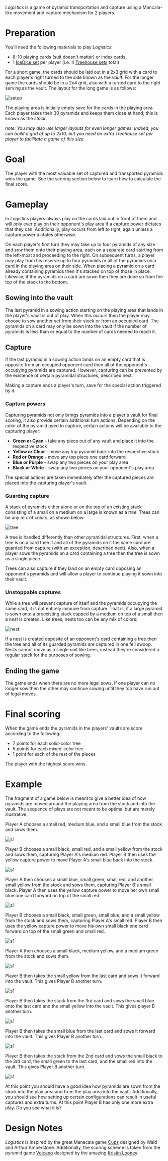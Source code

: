 *Logistics* is a game of pyramid transportation and capture using a  Mancala-like movement and capture mechanism for 2 players.

Preparation
===========

You'll need the following materials to play *Logistics*:

 * 8-10 playing cards (suit doesn't matter) or index cards.
 * 1 [IceDice set](http://www.looneylabs.com/games/icedice) per player (i.e. 4 [Treehouse sets](http://www.looneylabs.com/games/treehouse) total)
 
For a short game, the cards should be laid out in a 2x3 grid with a card to each player's right turned to the side known as the *vault*.  For the longer game the cards should be in a 2x4 grid, also with a turned card to the right serving as the vault.  The layout for the long game is as follows:

![setup](https://raw.githubusercontent.com/fogus/spiel/master/pyramidenspiel/logistics/graphics/setup.png)

The playing area is initially empty save for the cards in the playing area.  Each player takes their 30 pyramids and keeps them close at hand; this is known as the *stock*.

*note: You may also use larger layouts for even longer games.  Indeed, you can build a grid of up to 2x10, but you need an extra Treehouse set per player to facilitate a game of this size.*

Goal
====

The player with the most valuable set of captured and transported pyramids wins the game.  See the scoring section below to learn how to calculate the final score.

Gameplay
========

In *Logistics* players always play on the cards laid out in front of them and will only ever play on their opponent's play area if a capture power dictates that they can.  Additionally, play occurs from left to right, again unless a capture power dictates otherwise.

On each player's first turn they may take up to four pyramids of any size and *sow* them onto their playing area, each on a separate card starting from the left-most and proceeding to the right.  On subsequent turns, a player may play from his reserve up to four pyramids or all of the pyramids on a card in the playing area on their side.  When placing a pyramid on a card already containing pyramids then it's stacked on top of those in place.  Likewise, if the pyramids on a card are sown then they are done so from the top of the stack to the bottom.

Sowing into the vault
---------------------

The last pyramid in a sowing action starting on the playing area that lands in the player's vault is out of play.  When this occurs then the player may choose to sow another set from their stock or from an occupied card.  The pyramids on a card may only be sown into the vault if the number of pyramids is less than or equal to the number of cards needed to reach it.

Capture
-------

If the last pyramid in a sowing action lands on an empty card that is opposite from an occupied opponent card then all of the opponent's occupying pyramids are captured.  However, capturing can be prevented by the existence of certain pyramidal structures, described next.

Making a capture ends a player's turn, save for the special action triggered by it.  

### Capture powers

Capturing pyramids not only brings pyramids into a player's vault for final scoring, it also provide certain additional turn actions.  Depending on the color of the pyramid used to capture, certain actions will be available to the capturing player:

 * **Green or Cyan** - take any piece out of any vault and 
   place it into the respective stock
 * **Yellow or Clear** - move any top pyramid back into the
   respective stock
 * **Red or Orange** - move any top piece one card forward
 * **Blue or Purple** - swap any two pieces on your play area
 * **Black or White** - swap any two pieces on your opponent's 
   play area
 
The special actions are taken immediately after the captured pieces are placed into the capturing player's vault.

### Guarding capture

A stack of pyramids either alone or on the top of an existing stack consisting of a small on a medium on a large is known as a *tree*.  Trees can be any mix of colors, as shown below:

![tree](https://raw.githubusercontent.com/fogus/spiel/master/pyramidenspiel/logistics/graphics/trees.png)

A tree is handled differently than other pyramidal structures.  First, when a tree is on a card then it and all of the pyramids on it the same card are guarded from capture (with an exception, described next).  Also, when a player sows the pyramids on a card containing a tree then the tree is sown as a single piece.  

Trees can also capture if they land on an empty card opposing an opponent's pyramids and will allow a player to continue playing if sown into their vault.

### Unstoppable captures

While a tree will prevent capture of itself and the pyramids occupying the same card, it is not entirely immune from capture.  That is, if a large pyramid is sown onto a preexisting stack capped by a medium on top of a small then a *nest* is created.  Like trees, nests too can be any mix of colors:

![nest](https://raw.githubusercontent.com/fogus/spiel/master/pyramidenspiel/logistics/graphics/nest.png)

If a nest is created opposite of an opponent's card containing a tree then the tree and all of its guarded pyramids are captured in one fell swoop.  Nests cannot move as a single unit like trees, instead they're considered a regular stack for the purposes of sowing.

Ending the game
---------------

The game ends when there are no more legal sows.  If one player can no longer sow then the other may continue sowing until they too have run out of legal moves.

Final scoring
=============

When the game ends the pyramids in the players' vaults are score according to the following:

* 7 points for each solid-color tree
* 5 points for each mixed-color tree
* 1 point for each of the rest of the pieces

The player with the highest score wins.

Example
=======

The fragment of a game below is meant to give a better idea of how pyramids are moved around the playing area from the stock and into the vault.  The sequence of plays are not meant to be optimal but are merely illustrative.

Player A chooses a small red, medium blue, and a small blue from the stock and sows them.

![s1](https://raw.githubusercontent.com/fogus/spiel/master/pyramidenspiel/logistics/graphics/step1.png)

Player B chooses a small black, small red, and a small yellow from the stock and sows them, capturing Player A's medium red.  Player B then uses the yellow capture power to move Player A's small blue back into the stock. 

![s1](https://raw.githubusercontent.com/fogus/spiel/master/pyramidenspiel/logistics/graphics/step2.png)

Player A then chooses a small blue, small green, small red, and another small yellow from the stock and sows them, capturing Player B's small black.  Player A then uses the yellow capture power to move her own small blue one card forward on top of the small red.

![s1](https://raw.githubusercontent.com/fogus/spiel/master/pyramidenspiel/logistics/graphics/step3.png)

Player B chooses a small black, small green, small blue, and a small yellow from the stock and sows them, capturing Player A's small red.  Player B then uses the yellow capture power to move his own small black one card forward on top of the small green and small red.

![s1](https://raw.githubusercontent.com/fogus/spiel/master/pyramidenspiel/logistics/graphics/step4.png)

Player A then chooses a small black, medium yellow, and a medium green from the stock and sows them.

![s1](https://raw.githubusercontent.com/fogus/spiel/master/pyramidenspiel/logistics/graphics/step5.png)

Player B then takes the small yellow from the last card and sows it forward into the vault.  This gives Player B another turn.

![s1](https://raw.githubusercontent.com/fogus/spiel/master/pyramidenspiel/logistics/graphics/step6.png)

Player B then takes the stack from the 3rd card and sows the small blue onto the last card and the small yellow into the vault.  This gives player B another turn.

![s1](https://raw.githubusercontent.com/fogus/spiel/master/pyramidenspiel/logistics/graphics/step7.png)

Player B then takes the small blue from the last card and sows it forward into the vault.  This gives Player B another turn.

![s1](https://raw.githubusercontent.com/fogus/spiel/master/pyramidenspiel/logistics/graphics/step8.png)

Player B then takes the stack from the 2nd card and sows the small black to the 3rd card, the small green to the last card, and the small red into the vault.  This gives Player B another turn.

![s1](https://raw.githubusercontent.com/fogus/spiel/master/pyramidenspiel/logistics/graphics/step9.png)

At this point you should have a good idea how pyramids are sown from the stock into the play area and from the play area into the vault.  Additionally, you should see how setting up certain configurations can result in useful captures and extra turns.  At this point Player B has only one more extra play.  Do you see what it is?

Design Notes
============

*Logistics* is inspired by the great Manacala game [Cups](http://boardgamegeek.com/boardgame/19916/cups) designed by Wald and Arthur Amberstone.  Additionally, the scoring scheme is taken from the pyramid game [Volcano](http://www.wunderland.com/WTS/Kristin/Games/Volcano.html) designed by the amazing [Kristin Looney](http://wunderland.com/WTS/Kristin/Kristin.html).

